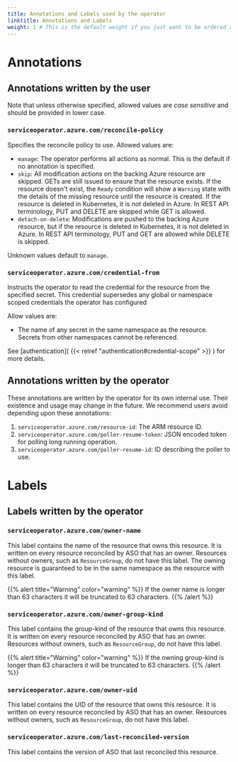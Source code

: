```yaml
---
title: Annotations and Labels used by the operator
linktitle: Annotations and Labels
weight: 1 # This is the default weight if you just want to be ordered alphabetically
---
```


# Annotations

## Annotations written by the user

Note that unless otherwise specified, allowed values are _case sensitive_ and should be provided in lower case.

### `serviceoperator.azure.com/reconcile-policy`

Specifies the reconcile policy to use. Allowed values are:

- `manage`: The operator performs all actions as normal. This is the default if no annotation is specified.
- `skip`: All modification actions on the backing Azure resource are skipped. GETs are still issued to ensure that the resource
exists. If the resource doesn't exist, the `Ready` condition will show a `Warning` state with the details of the missing resource
until the resource is created. If the resource is deleted in Kubernetes, it is _not_ deleted in Azure. In REST API terminology, 
PUT and DELETE are skipped while GET is allowed.
- `detach-on-delete`: Modifications are pushed to the backing Azure resource, but if the resource is deleted in Kubernetes, 
it is _not_ deleted in Azure. In REST API terminology, PUT and GET are allowed while DELETE is skipped.
    
Unknown values default to `manage`.

### `serviceoperator.azure.com/credential-from`

Instructs the operator to read the credential for the resource from the specified secret. 
This credential supersedes any global or namespace scoped credentials the operator has configured

Allow values are:
- The name of any secret in the same namespace as the resource. Secrets from other namespaces cannot be referenced.

See [authentication]( {{< relref "authentication#credential-scope" >}} ) for more details.

## Annotations written by the operator

These annotations are written by the operator for its own internal use. Their existence and usage may change in the future.
We recommend users avoid depending upon these annotations:

1. `serviceoperator.azure.com/resource-id`: The ARM resource ID.
2. `serviceoperator.azure.com/poller-resume-token`: JSON encoded token for polling long running operation.
3. `serviceoperator.azure.com/poller-resume-id`: ID describing the poller to use.

# Labels

## Labels written by the operator

### `serviceoperator.azure.com/owner-name`

This label contains the name of the resource that owns this resource.
It is written on every resource reconciled by ASO that has an owner. Resources without owners, such as `ResourceGroup`,
do not have this label. The owning resource is guaranteed to be in the same namespace as the resource with this
label.

{{% alert title="Warning" color="warning" %}}
If the owner name is longer than 63 characters it will be truncated to 63 characters.
{{% /alert %}}

### `serviceoperator.azure.com/owner-group-kind`

This label contains the group-kind of the resource that owns this resource.
It is written on every resource reconciled by ASO that has an owner. Resources without owners, such as `ResourceGroup`,
do not have this label.

{{% alert title="Warning" color="warning" %}}
If the owning group-kind is longer than 63 characters it will be truncated to 63 characters.
{{% /alert %}}

### `serviceoperator.azure.com/owner-uid`

This label contains the UID of the resource that owns this resource.
It is written on every resource reconciled by ASO that has an owner. Resources without owners, such as `ResourceGroup`,
do not have this label.

### `serviceoperator.azure.com/last-reconciled-version`

This label contains the version of ASO that last reconciled this resource.

